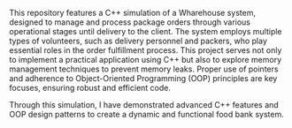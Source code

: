 This repository features a C++ simulation of a Wharehouse system, designed to manage and process package orders through various operational stages until delivery to the client.
The system employs multiple types of volunteers, such as delivery personnel and packers, who play essential roles in the order fulfillment process.
This project serves not only to implement a practical application using C++ but also to explore memory management techniques to prevent memory leaks.
Proper use of pointers and adherence to Object-Oriented Programming (OOP) principles are key focuses, ensuring robust and efficient code.

Through this simulation, I have demonstrated advanced C++ features and OOP design patterns to create a dynamic and functional food bank system.
